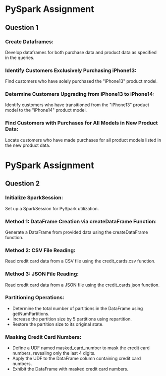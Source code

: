 <!DOCTYPE html>
<html lang="en">
<head>
  <meta charset="UTF-8">
  <meta name="viewport" content="width=device-width, initial-scale=1.0">
  <title>PySpark Assignment</title>
</head>
<body>
  <h1>PySpark Assignment</h1>
  <h2>Question 1</h2>
  <h3>Create Dataframes:</h3>
  <p>Develop dataframes for both purchase data and product data as specified in the queries.</p>
  <h3>Identify Customers Exclusively Purchasing iPhone13:</h3>
  <p>Find customers who have solely purchased the "iPhone13" product model.</p>
  <h3>Determine Customers Upgrading from iPhone13 to iPhone14:</h3>
  <p>Identify customers who have transitioned from the "iPhone13" product model to the "iPhone14" product model.</p>
  <h3>Find Customers with Purchases for All Models in New Product Data:</h3>
  <p>Locate customers who have made purchases for all product models listed in the new product data.</p>
</body>
</html>


<!DOCTYPE html>
<html lang="en">
<head>
  <meta charset="UTF-8">
  <meta name="viewport" content="width=device-width, initial-scale=1.0">
  <title>PySpark Assignment</title>
</head>
<body>
  <h1>PySpark Assignment</h1>
  <h2>Question 2</h2>
  <h3>Initialize SparkSession:</h3>
  <p>Set up a SparkSession for PySpark utilization.</p>
  <h3>Method 1: DataFrame Creation via createDataFrame Function:</h3>
  <p>Generate a DataFrame from provided data using the createDataFrame function.</p>
  <h3>Method 2: CSV File Reading:</h3>
  <p>Read credit card data from a CSV file using the credit_cards.csv function.</p>
  <h3>Method 3: JSON File Reading:</h3>
  <p>Read credit card data from a JSON file using the credit_cards.json function.</p>
  <h3>Partitioning Operations:</h3>
  <ul>
    <li>Determine the total number of partitions in the DataFrame using getNumPartitions.</li>
    <li>Increase the partition size by 5 partitions using repartition.</li>
    <li>Restore the partition size to its original state.</li>
  </ul>
  <h3>Masking Credit Card Numbers:</h3>
  <ul>
    <li>Define a UDF named masked_card_number to mask the credit card numbers, revealing only the last 4 digits.</li>
    <li>Apply the UDF to the DataFrame column containing credit card numbers.</li>
    <li>Exhibit the DataFrame with masked credit card numbers.</li>
  </ul>
</body>
</html>

